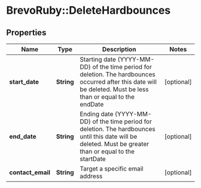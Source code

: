 # BrevoRuby::DeleteHardbounces

## Properties
Name | Type | Description | Notes
------------ | ------------- | ------------- | -------------
**start_date** | **String** | Starting date (YYYY-MM-DD) of the time period for deletion. The hardbounces occurred after this date will be deleted. Must be less than or equal to the endDate | [optional] 
**end_date** | **String** | Ending date (YYYY-MM-DD) of the time period for deletion. The hardbounces until this date will be deleted. Must be greater than or equal to the startDate | [optional] 
**contact_email** | **String** | Target a specific email address | [optional] 



